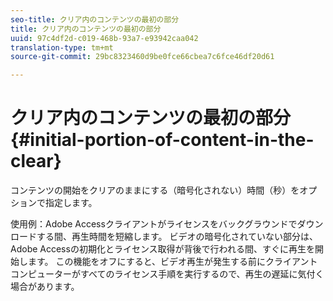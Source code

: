 ```yaml
---
seo-title: クリア内のコンテンツの最初の部分
title: クリア内のコンテンツの最初の部分
uuid: 97c4df2d-c019-468b-93a7-e93942caa042
translation-type: tm+mt
source-git-commit: 29bc8323460d9be0fce66cbea7c6fce46df20d61

---
```



# クリア内のコンテンツの最初の部分{#initial-portion-of-content-in-the-clear}

コンテンツの開始をクリアのままにする（暗号化されない）時間（秒）をオプションで指定します。

使用例：Adobe Accessクライアントがライセンスをバックグラウンドでダウンロードする間、再生時間を短縮します。 ビデオの暗号化されていない部分は、Adobe Accessの初期化とライセンス取得が背後で行われる間、すぐに再生を開始します。 この機能をオフにすると、ビデオ再生が発生する前にクライアントコンピューターがすべてのライセンス手順を実行するので、再生の遅延に気付く場合があります。
